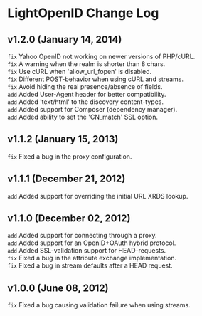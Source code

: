 # LightOpenID Change Log

## v1.2.0 (January 14, 2014)

`fix` Yahoo OpenID not working on newer versions of PHP/cURL.  
`fix` A warning when the realm is shorter than 8 chars.  
`fix` Use cURL when 'allow_url_fopen' is disabled.  
`fix` Different POST-behavior when using cURL and streams.  
`fix` Avoid hiding the real presence/absence of fields.  
`add` Added User-Agent header for better compatibility.  
`add` Added 'text/html' to the discovery content-types.  
`add` Added support for Composer (dependency manager).  
`add` Added ability to set the 'CN_match' SSL option.  


## v1.1.2 (January 15, 2013)

`fix` Fixed a bug in the proxy configuration.  


## v1.1.1 (December 21, 2012)

`add` Added support for overriding the initial URL XRDS lookup.  


## v1.1.0 (December 02, 2012)

`add` Added support for connecting through a proxy.  
`add` Added support for an OpenID+OAuth hybrid protocol.  
`add` Added SSL-validation support for HEAD-requests.  
`fix` Fixed a bug in the attribute exchange implementation.  
`fix` Fixed a bug in stream defaults after a HEAD request.  


## v1.0.0 (June 08, 2012)
`fix` Fixed a bug causing validation failure when using streams.
